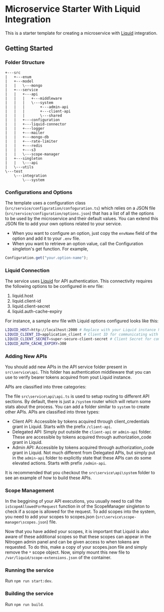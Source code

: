 # Microservice Starter With Liquid Integration

This is a starter template for creating a microservice with [Liquid](https://github.com/shrihari-prakash/liquid) integration.

## Getting Started

### Folder Structure

```
+---src
|   +---enum
|   +---model
|   |   \---mongo
|   +---service
|   |   +---api
|   |   |   +---middleware
|   |   |   \---system
|   |   |       +---admin-api
|   |   |       +---client-api
|   |   |       \---shared
|   |   +---configuration
|   |   +---liquid-connector
|   |   +---logger
|   |   +---mailer
|   |   +---mongo-db
|   |   +---rate-limiter
|   |   +---redis
|   |   +---s3
|   |   \---scope-manager
|   +---singleton
|   |   \---api
|   \---utils
\---test
    \---integration
        \---system
```

### Configurations and Options

The template uses a configuration class (`src/service/configuration/confoguration.ts`) which relies on a JSON file (`src/service/configuration/options.json`) that has a list of all the options to be used by the microservice and their default values. You can extend this JSON file to add your own options related to your service.

- When you want to configure an option, just copy the `envName` field of the option and add it to your `.env` file.
- When you want to retrieve an option value, call the Configuration singleton's get function. For example,

```js
Configuration.get("your.option-name");
```

### Liquid Connection

The service uses [Liquid](https://github.com/shrihari-prakash/liquid) for API authentication. This connectivity requires the following options to be configured in env file:

1. liquid.host
2. liquid.client-id
3. liquid.client-secret
4. liquid.auth-cache-expiry

For instance, a sample env file with Liquid options configured looks like this:

```bash
LIQUID_HOST=http://localhost:2000 # Replace with your Liquid instance host
LIQUID_CLIENT_ID=application_client # Client ID for communicating with your Liquid instance
LIQUID_CLIENT_SECRET=super-secure-client-secret # Client Secret for communicating with your Liquid instance
LIQUID_AUTH_CACHE_EXPIRY=300
```

### Adding New APIs

You should add new APIs in the API service folder present in `src\service\api`. This folder has authentication middleware that you can use to verify bearer tokens acquired from yout Liquid instance.

APIs are classified into three categories:

The file `src\service\api\api.ts` is used to setup routing to different API sections. By default, there is just a `/system` router which will return some stats about the process. You can add a folder similar to `system` to create other APIs. APIs are classified into three types:

- Client API: Accessible by tokens acquired through client_credentials grant in Liquid. Starts with the prefix `/client-api`.
- Delegated API: Simply put outside the `client-api` or `admin-api` folder. These are accessible by tokens acquired through authorization_code grant in Liquid.
- Admin API: Accessible by tokens acquired through authorization_code grant in Liquid. Not much different from Delegated APIs, but simply put in the `admin-api` folder to explicitly state that these APIs can do some elevated actions. Starts with prefix `/admin-api`.

It is recommended that you checkout the `src\service\api\system` folder to see an example of how to build these APIs.

### Scope Management

In the beggining of your API executions, you usually need to call the `isScopeAllowedForRequest` function in of the ScopeManager singleton to check if a scope is allowed for the request. To add scopes into the system, you need to add your scopes to scopes.json (`src\service\scope-manager\scopes.json`) file.

Now that you have added your scopes, it is important that Liquid is also aware of these additional scopes so that these scopes can appear in the Nitrogen admin panel and can be given access to when tokens are requested. To do this, make a copy of your scopes.json file and simply remove the `*` scope object. Now, simply mount this new file to `/var/liquid/scope-extensions.json` of the container.

### Running the service

Run `npm run start:dev`.

### Building the service

Run `npm run build`.
